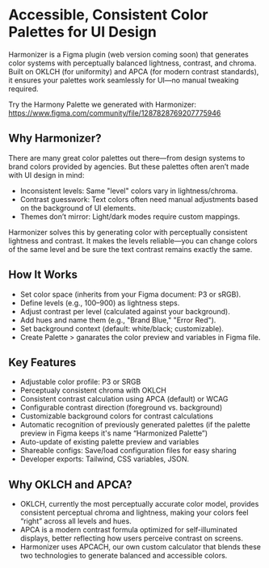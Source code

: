 # Accessible, Consistent Color Palettes for UI Design

Harmonizer is a Figma plugin (web version coming soon) that generates color systems with perceptually balanced lightness, contrast, and chroma. Built on OKLCH (for uniformity) and APCA (for modern contrast standards), it ensures your palettes work seamlessly for UI—no manual tweaking required.

Try the Harmony Palette we generated with Harmonizer: https://www.figma.com/community/file/1287828769207775946

## Why Harmonizer?

There are many great color palettes out there—from design systems to brand colors provided by agencies. But these palettes often aren’t made with UI design in mind:
- Inconsistent levels: Same "level" colors vary in lightness/chroma.
- Contrast guesswork: Text colors often need manual adjustments based on the background of UI elements.
- Themes don’t mirror: Light/dark modes require custom mappings.

Harmonizer solves this by generating color with perceptually consistent lightness and contrast. It makes the levels reliable—you can change colors of the same level and be sure the text contrast remains exactly the same.

## How It Works
- Set color space (inherits from your Figma document: P3 or sRGB).
- Define levels (e.g., 100–900) as lightness steps.
- Adjust contrast per level (calculated against your background).
- Add hues and name them (e.g., "Brand Blue," "Error Red").
- Set background context (default: white/black; customizable).
- Create Palette > ganarates the color preview and variables in Figma file.

## Key Features
- Adjustable color profile: P3 or SRGB
- Perceptualy consistent chroma with OKLCH
- Consistent contrast calculation using APCA (default) or WCAG
- Configurable contrast direction (foreground vs. background)
- Customizable background colors for contrast calculations
- Automatic recognition of previously generated palettes (if the palette preview in Figma keeps it's name “Harmonized Palette”)
- Auto-update of existing palette preview and variables
- Shareable configs: Save/load configuration files for easy sharing
- Developer exports: Tailwind, CSS variables, JSON.

## Why OKLCH and APCA?
- OKLCH, currently the most perceptually accurate color model, provides consistent perceptual chroma and lightness, making your colors feel “right” across all levels and hues.
- APCA is a modern contrast formula optimized for self-illuminated displays, better reflecting how users perceive contrast on screens.
- Harmonizer uses APCACH, our own custom calculator that blends these two technologies to generate balanced and accessible colors.
